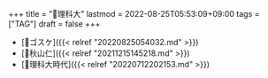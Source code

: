 +++
title = "🔖理科大"
lastmod = 2022-08-25T05:53:09+09:00
tags = ["TAG"]
draft = false
+++

-   [👨ゴスケ]({{< relref "20220825054032.md" >}})
-   [👨秋山仁]({{< relref "20211215145218.md" >}})
-   [🦊理科大時代]({{< relref "20220712202153.md" >}})

